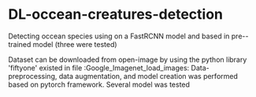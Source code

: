 # DL-occean-creatures-detection
Detecting occean species using on a FastRCNN model  and based in pre--trained model (three were tested)

Dataset can be downloaded from open-image by using the python library 'fiftyone' existed in file :Google_Imagenet_load_images:
Data-preprocessing, data augmentation, and model creation was performed based on pytorch framework. Several model was tested 
